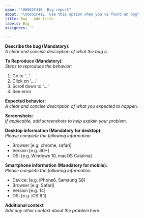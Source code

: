 ```yaml
---
name: "\U0001F41E  Bug report"
about: "\U0001F41E  Use this option when you've found an bug"
title: Bug - Add title
labels: Bug
assignees: ''

---
```


<!--

Hello! Before you report a issue, please read the [FAQ](https://digitaldesign.scania.com/support/faqs) and/or [Contribution](https://digitaldesign.scania.com/contribution) information and also check if there is an issue already [reported](https://github.com/scania-digital-design-system/sdds-website/issues). 

-->


**Describe the bug (Mandatory):**  
_A clear and concise description of what the bug is._

**To Reproduce (Mandatory):**   
_Steps to reproduce the behavior:_  
1. Go to '...'
2. Click on '....'
3. Scroll down to '....'
4. See error

**Expected behavior:**  
_A clear and concise description of what you expected to happen._

**Screenshots:**  
_If applicable, add screenshots to help explain your problem._

**Desktop information (Mandatory for desktop):**  
_Please complete the following information_
 - Browser [e.g. chrome, safari]
 - Version [e.g. 80+]
 - OS: [e.g. Windows 10, macOS Catalina]

**Smartphone information (Mandatory for mobile):**  
_Please complete the following information_
 - Device: [e.g. iPhone6, Samsung S8]
 - Browser [e.g. Safari]
 - Version [e.g. 14]
 - OS: [e.g. iOS 8.1]

**Additional context**   
_Add any other context about the problem here._

